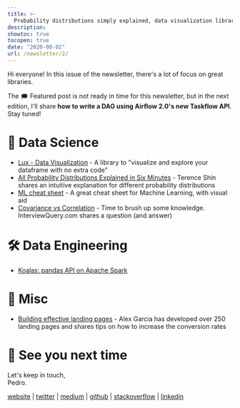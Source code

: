 ```yaml
---
title: >-
  Probability distributions simply explained, data visualization library, ML cheat sheet and more
description:
showtoc: true
tocopen: true
date: "2020-08-02"
url: /newsletter/2/
---
```


Hi everyone! In this issue of the newsletter, there's a lot of focus on great libraries.

The 🗯 Featured post is not ready in time for this newsletter, but in the next edition, I'll share **how to write a DAG using Airflow 2.0's new Taskflow API**. Stay tuned!

# 🔮 Data Science

- [Lux - Data Visualization](https://github.com/lux-org/lux) - A library to "visualize and explore your dataframe with no extra code"
- [All Probability Distributions Explained in Six Minutes](https://towardsdatascience.com/all-probability-distributions-explained-in-six-minutes-fe57b1d49600) - Terence Shin shares an intuitive explanation for different probability distributions
- [ML cheat sheet](https://stanford.edu/~shervine/teaching/cs-229/cheatsheet-machine-learning-tips-and-tricks#diagnostics) - A great cheat sheet for Machine Learning, with visual aid
- [Covariance vs Correlation](https://www.interviewquery.com/questions/covariance-vs-correlation) - Time to brush up some knowledge. InterviewQuery.com shares a question (and answer)

# 🛠 Data Engineering

- [Koalas: pandas API on Apache Spark](https://koalas.readthedocs.io/en/latest/index.html)

# 🧠 Misc

- [Building effective landing pages](https://twitter.com/alexgarcia_atx/status/1420382610241507329) - Alex Garcia has developed over 250 landing pages and shares tips on how to increase the conversion rates

# 👋 See you next time

Let's keep in touch,\
Pedro.

[website](https://pedromadruga.com) |
[twitter](https://twitter.com/pmadruga_ "Twitter") | [medium](https://medium.com/@pmadruga "Medium") | [github](https://github.com/pmadruga "Github") | [stackoverflow](https://stackoverflow.com/users/12418383 "Stackoverflow") | [linkedin](https://www.linkedin.com/in/pedromadruga "Linkedin")
